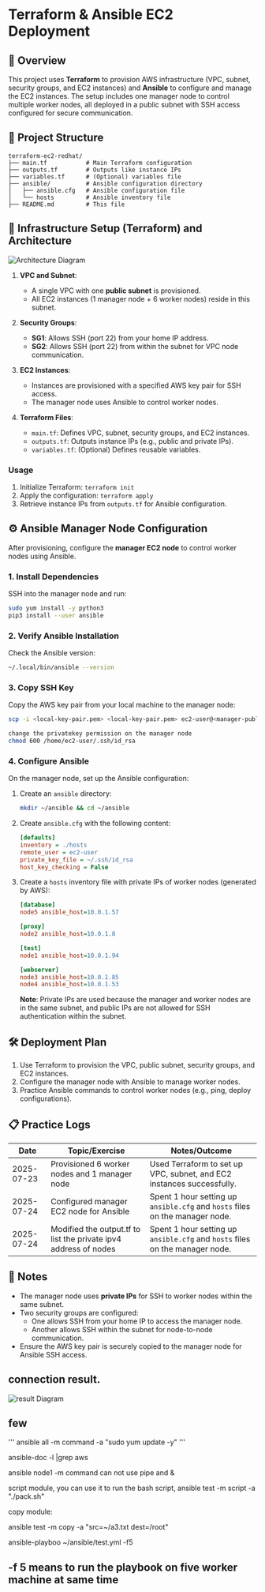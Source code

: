 # Terraform & Ansible EC2 Deployment

## 📝 Overview
This project uses **Terraform** to provision AWS infrastructure (VPC, subnet, security groups, and EC2 instances) and **Ansible** to configure and manage the EC2 instances. The setup includes one manager node to control multiple worker nodes, all deployed in a public subnet with SSH access configured for secure communication.

## 📁 Project Structure
```
terraform-ec2-redhat/
├── main.tf           # Main Terraform configuration
├── outputs.tf        # Outputs like instance IPs
├── variables.tf      # (Optional) variables file
├── ansible/          # Ansible configuration directory
│   ├── ansible.cfg   # Ansible configuration file
│   └── hosts         # Ansible inventory file
├── README.md         # This file
```

## 🔧 Infrastructure Setup (Terraform) and Architecture

![Architecture Diagram](architecture.png)

1. **VPC and Subnet**:
   - A single VPC with one **public subnet** is provisioned.
   - All EC2 instances (1 manager node + 6 worker nodes) reside in this subnet.

2. **Security Groups**:
   - **SG1**: Allows SSH (port 22) from your home IP address.
   - **SG2**: Allows SSH (port 22) from within the subnet for VPC node communication.

3. **EC2 Instances**:
   - Instances are provisioned with a specified AWS key pair for SSH access.
   - The manager node uses Ansible to control worker nodes.

4. **Terraform Files**:
   - `main.tf`: Defines VPC, subnet, security groups, and EC2 instances.
   - `outputs.tf`: Outputs instance IPs (e.g., public and private IPs).
   - `variables.tf`: (Optional) Defines reusable variables.

### Usage
1. Initialize Terraform: `terraform init`
2. Apply the configuration: `terraform apply`
3. Retrieve instance IPs from `outputs.tf` for Ansible configuration.

## ⚙️ Ansible Manager Node Configuration

After provisioning, configure the **manager EC2 node** to control worker nodes using Ansible.

### 1. Install Dependencies
SSH into the manager node and run:
```bash
sudo yum install -y python3
pip3 install --user ansible
```

### 2. Verify Ansible Installation
Check the Ansible version:
```bash
~/.local/bin/ansible --version
```

### 3. Copy SSH Key
Copy the AWS key pair from your local machine to the manager node:
```bash
scp -i <local-key-pair.pem> <local-key-pair.pem> ec2-user@<manager-public-ip>:~/.ssh/id_rsa

change the privatekey permission on the manager node
chmod 600 /home/ec2-user/.ssh/id_rsa
```

### 4. Configure Ansible
On the manager node, set up the Ansible configuration:
1. Create an `ansible` directory:
   ```bash
   mkdir ~/ansible && cd ~/ansible
   ```
2. Create `ansible.cfg` with the following content:
   ```ini
   [defaults]
   inventory = ./hosts
   remote_user = ec2-user
   private_key_file = ~/.ssh/id_rsa
   host_key_checking = False
   ```
3. Create a `hosts` inventory file with private IPs of worker nodes (generated by AWS):
   ```ini
   [database]
   node5 ansible_host=10.0.1.57

   [proxy]
   node2 ansible_host=10.0.1.8

   [test]
   node1 ansible_host=10.0.1.94

   [webserver]
   node3 ansible_host=10.0.1.85
   node4 ansible_host=10.0.1.53
   ```
   **Note**: Private IPs are used because the manager and worker nodes are in the same subnet, and public IPs are not allowed for SSH authentication within the subnet.

## 🛠️ Deployment Plan
1. Use Terraform to provision the VPC, public subnet, security groups, and EC2 instances.
2. Configure the manager node with Ansible to manage worker nodes.
3. Practice Ansible commands to control worker nodes (e.g., ping, deploy configurations).

## 📋 Practice Logs
| Date       | Topic/Exercise                                      | Notes/Outcome                                                                 |
|------------|----------------------------------------------------|-------------------------------------------------------------------------------|
| 2025-07-23 | Provisioned 6 worker nodes and 1 manager node       | Used Terraform to set up VPC, subnet, and EC2 instances successfully.          |
| 2025-07-24 | Configured manager EC2 node for Ansible             | Spent 1 hour setting up `ansible.cfg` and `hosts` files on the manager node.   |
| 2025-07-24 | Modified the output.tf to list the private ipv4 address of nodes               | Spent 1 hour setting up `ansible.cfg` and `hosts` files on the manager node.   |

## 🧩 Notes
- The manager node uses **private IPs** for SSH to worker nodes within the same subnet.
- Two security groups are configured:
  - One allows SSH from your home IP to access the manager node.
  - Another allows SSH within the subnet for node-to-node communication.
- Ensure the AWS key pair is securely copied to the manager node for Ansible SSH access.

## connection result.

![result Diagram](connection-test.png)


## few 

'''
ansible all -m command -a "sudo yum update -y"
'''

ansible-doc -l |grep aws

ansible node1 -m command can not use pipe and & 


script module, you can use it to run the bash script, ansible test -m script -a "./pack.sh"

copy module:

ansible test -m copy -a "src=~/a3.txt dest=/root"


ansible-playboo ~/ansible/test.yml -f5 

## -f 5 means to run the playbook on five worker machine at same time